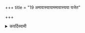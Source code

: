 +++
title = "19 अमावास्यायाममावास्यया यजेत"

+++

<details><summary>कपर्दिस्वामी</summary>

**अमावास्यायाम्** इति सप्तमी-निर्देशः कालवचनः, स्वस्मिन् काले वर्तते ।  
**अमा**-शब्दस् सहार्थे ।  
यस्मिन् काले सूर्या-चन्द्रमसोस् सहवासः स कालो ऽमावास्या ।  

**अमावास्यये**ति तृतीया-निर्देशः कर्म-वचनः,  
यथा 'आयोष्टाकपालः', 'ऐन्द्राग्न एकादशकपालः' इत्य्-एवम्-आदीनि दर्शितानीत्येतैः कर्मभिर् अमावास्यायां काले **यजेत** ।  
अमावास्ययेति तृतीया-निर्देशात्  
करण-भूतयागस् साङ्गो ऽमावास्यायां काले विधीयते ॥
<details>

<details><summary>हरदत्तः</summary>

सूर्याचन्द्रमसोस् सहवासो यस्मिन् काले भवति स कालो **ऽमावास्या** ।  
तस्याम् **अमावास्यया** आग्नेयादि-प्रधान-समुदायेन **यजेत**।   
क्षण-मात्रत्वाद् अस्य कालस्य,  
तावति काले साङ्गस्य प्रधानस्य प्रयोक्तुम् अशक्यत्वात्,  
यथायं क्षणः प्रयोग-मध्ये भवति तथा **ऽमावास्यया यजेते**त्य् अस्योपदेशस्यार्थो वर्णनीयः ॥  
यथा चन्द्रयोगो मध्यवर्तिकालो भवति,  
प्रधानं च तत्-सन्निकृष्टं,  
तथोपवासं वदिष्यति॥  
(क- यथाप्रयोगमध्ये पर्वकालो भवति, प्रधानं तत्-सन्निकृष्टं, तथोपवासं वदिष्यति।)
<details>

<details><summary>Müller</summary>

Let a man sacrifice with the Amāvāsyā sacrifice at the time of the Amāvāsyā, new moon.

#####  Commentary

Amā-vāsyā is the dwelling together, i.e. the conjunction, of sun and moon, an astronomical expression which was adopted in the common language of the people at a very early time. It does not occur, however, in the Ṛg-veda. In our Sūtra amāvāsyā is used in the sense both of new moon and new-moon sacrifice.
</details>

<details><summary>थिते</summary>

19. One should perform the New-moon-sacrifice on the New-moon-day 
</details>
